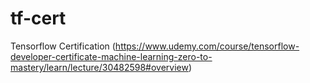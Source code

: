# tf-cert
Tensorflow Certification (https://www.udemy.com/course/tensorflow-developer-certificate-machine-learning-zero-to-mastery/learn/lecture/30482598#overview)
